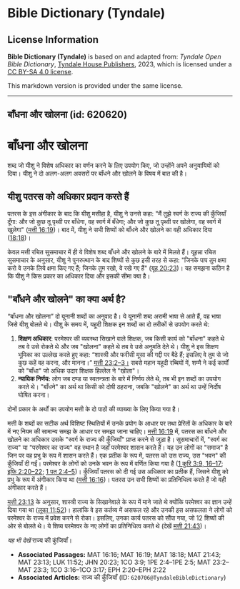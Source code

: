 # Bible Dictionary (Tyndale)

## License Information

**Bible Dictionary (Tyndale)** is based on and adapted from: _Tyndale Open Bible Dictionary_, [Tyndale House Publishers](https://tyndaleopenresources.com/), 2023, which is licensed under a [CC BY-SA 4.0 license](https://creativecommons.org/licenses/by-sa/4.0/legalcode.en).

This markdown version is provided under the same license.



--------------------------------

## बाँधना और खोलना (id: 620620)

बाँधना और खोलना
===============

शब्द जो यीशु ने विशेष अधिकार का वर्णन करने के लिए उपयोग किए, जो उन्होंने अपने अनुयायियों को दिया। यीशु ने दो अलग\-अलग अवसरों पर बाँधने और खोलने के विषय में बात की है।

यीशु पतरस को अधिकार प्रदान करते हैं
-----------------------------------

पतरस के इस अंगीकार के बाद कि यीशु मसीहा है, यीशु ने उनसे कहा: "मैं तुझे स्वर्ग के राज्य की कुँजियाँ दूँगा: और जो कुछ तू पृथ्वी पर बाँधेगा, वह स्वर्ग में बँधेगा; और जो कुछ तू पृथ्वी पर खोलेगा, वह स्वर्ग में खुलेगा" ([मत्ती 16:19](https://ref.ly/Matt16:19))। बाद में, यीशु ने सभी शिष्यों को बाँधने और खोलने का वही अधिकार दिया ([18:18](https://ref.ly/Matt18:18))।

केवल मत्ती रचित सुसमाचार में ही ये विशेष शब्द बाँधने और खोलने के बारे में मिलते हैं। यूहन्ना रचित सुसमाचार के अनुसार, यीशु ने पुनरुत्थान के बाद शिष्यों से कुछ इसी तरह से कहा: "जिनके पाप तुम क्षमा करो वे उनके लिये क्षमा किए गए हैं; जिनके तुम रखो, वे रखे गए हैं" ([यूह 20:23](https://ref.ly/John20:23))। यह समझना कठिन है कि यीशु ने किस प्रकार का अधिकार दिया और इसकी सीमा क्या है।

"बाँधने और खोलने" का क्या अर्थ है?
----------------------------------

“बाँधना और खोलना” दो यूनानी शब्दों का अनुवाद है। ये यूनानी शब्द अरामी भाषा से आते हैं, वह भाषा जिसे यीशु बोलते थे। यीशु के समय में, यहूदी शिक्षक इन शब्दों का दो तरीकों से उपयोग करते थे:

1. **शिक्षण अधिकार**: परमेश्वर की व्यवस्था सिखाने वाले शिक्षक, जब किसी कार्य को "बाँधना" कहते थे तब वे उसे रोकते थे और जब "खोलना" कहते थे तब वे उसे अनुमति देते थे। यीशु ने इस शिक्षण भूमिका का उल्लेख करते हुए कहा: “शास्त्री और फरीसी मूसा की गद्दी पर बैठे हैं; इसलिए वे तुम से जो कुछ कहें वह करना, और मानना।” [मत्ती 23:2–3।](https://ref.ly/Matt23:2-Matt23:3) सबसे महान यहूदी रब्बियों में, शम्मै ने कई कार्यों को "बाँधा" जो अधिक उदार शिक्षक हिल्लेल ने "खोला"।
2. **न्यायिक निर्णय:** लोग जब दण्ड या स्वतन्त्रता के बारे में निर्णय लेते थे, तब भी इन शब्दों का उपयोग करते थे। "बाँधने" का अर्थ था किसी को दोषी ठहराना, जबकि "खोलने" का अर्थ था उन्हें निर्दोष घोषित करना।

दोनों प्रकार के अर्थों का उपयोग मत्ती के दो पाठों की व्याख्या के लिए किया गया है।

मत्ती के शब्दों का सटीक अर्थ विशिष्ट स्थितियों में उनके प्रयोग के आधार पर तथा प्रेरितों के अधिकार के बारे में नए नियम की सामान्य समझ के आधार पर समझा जाना चाहिए। [मत्ती 16:19](https://ref.ly/Matt16:19) में, पतरस का बाँधने और खोलने का अधिकार उसके "स्वर्ग के राज्य की कुँजियाँ" प्राप्त करने से जुड़ा है। सुसमाचारों में, "स्वर्ग का राज्य" या "परमेश्वर का राज्य" वह स्थान है जहाँ परमेश्वर शासन करते हैं। यह उन लोगों का "समाज" है जिन पर वह प्रभु के रूप में शासन करते हैं। एक प्रतीक के रूप में, पतरस को उस राज्य, उस "भवन" की कुँजियाँ दी गईं। परमेश्वर के लोगों को उनके भवन के रूप में वर्णित किया गया है ([1 कुरि 3:9, 16–17](https://ref.ly/1Cor3:9,1Cor3:16-1Cor3:17); [इफि 2:20–22](https://ref.ly/Eph2:20-Eph2:22); [1 पत 2:4–5](https://ref.ly/1Pet2:4-1Pet2:5))। कुँजियाँ पतरस को दी गई उस अधिकार का प्रतीक हैं, जिसने यीशु को प्रभु के रूप में अंगीकार किया था ([मत्ती 16:16](https://ref.ly/Matt16:16))। पतरस उन सभी शिष्यों का प्रतिनिधित्व करते हैं जो वही अंगीकार करते हैं।

[मत्ती 23:13](https://ref.ly/Matt23:13) के अनुसार, शास्त्री राज्य के सिखानेवाले के रूप में माने जाते थे क्योंकि परमेश्वर का ज्ञान उन्हें दिया गया था ([लूका 11:52](https://ref.ly/Luke11:52))। हालांकि वे इस कर्तव्य में असफल रहे और उनकी इस असफलता ने लोगों को परमेश्वर के राज्य में प्रवेश करने से रोका। इसलिए, उनका कार्य पतरस को सौंपा गया, जो 12 शिष्यों की ओर से बोलते थे। ये शिष्य परमेश्वर के नए लोगों का प्रतिनिधित्व करते थे (देखें [मत्ती 21:43](https://ref.ly/Matt21:43))।

*यह भी देखें* राज्य की कुंजियाँ।

* **Associated Passages:** MAT 16:16; MAT 16:19; MAT 18:18; MAT 21:43; MAT 23:13; LUK 11:52; JHN 20:23; 1CO 3:9; 1PE 2:4–1PE 2:5; MAT 23:2–MAT 23:3; 1CO 3:16–1CO 3:17; EPH 2:20–EPH 2:22
* **Associated Articles:** राज्य की कुँजियाँ  (ID: `620706@TyndaleBibleDictionary`)

